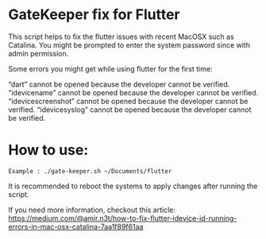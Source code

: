 # GateKeeper fix for Flutter 
This script helps to fix the flutter issues with recent MacOSX such as Catalina. You might be prompted to enter the system password since with admin permission.


Some errors you might get while using flutter for the first time:

“dart” cannot be opened because the developer cannot be verified.
“idevicename” cannot be opened because the developer cannot be verified.
“idevicescreenshot” cannot be opened because the developer cannot be verified.
“idevicesyslog” cannot be opened because the developer cannot be verified.


# How to use:
```
Example : ./gate-keeper.sh ~/Documents/flutter
```

It is recommended to reboot the systems to apply changes after running the script.



If you need more information, checkout this article: 
https://medium.com/@amir.n3t/how-to-fix-flutter-idevice-id-running-errors-in-mac-osx-catalina-7aa1f89f61aa
